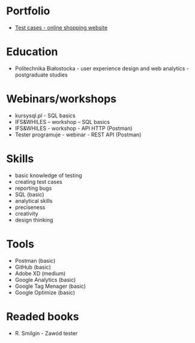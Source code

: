 # Portfolio

- [Test cases - online shopping website](https://docs.google.com/spreadsheets/d/1ihe7EVjZVY8XrhC5XcO_4dlLqTdWdN0FkKrixr64SPA/edit?usp=sharing)

# Education
- Politechnika Białostocka - user experience design and web analytics - postgraduate studies

# Webinars/workshops
- kursysql.pl - SQL basics
- IFS&WHILES – workshop – SQL basics
- IFS&WHILES - workshop - API HTTP (Postman)
- Tester programuje - webinar - REST API (Postman)

# Skills
- basic knowledge of testing
- creating test cases
- reporting bugs
- SQL (basic)
- analytical skills
- preciseness 
- creativity
- design thinking

# Tools
- Postman (basic)
- GitHub (basic)
- Adobe XD (medium)
- Google Analytics (basic)
- Google Tag Menager (basic)
- Google Optimize (basic)

# Readed books
- R. Smilgin - Zawód tester
